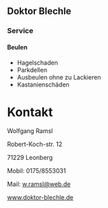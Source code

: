 ## Doktor Blechle

### Service

#### Beulen

* Hagelschaden
* Parkdellen
* Ausbeulen ohne zu Lackieren
* Kastanienschäden

# Kontakt
Wolfgang Ramsl

Robert-Koch-str. 12

71229 Leonberg

Mobil: 0175/8553031

Mail: w.ramsl@web.de

www.doktor-blechle.de
